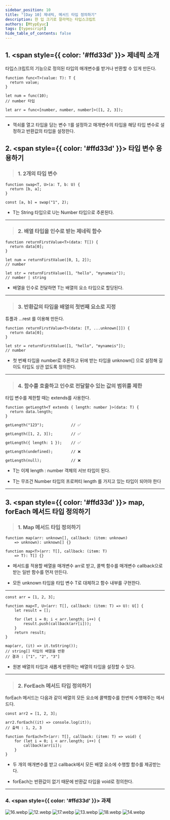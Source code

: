 ```yaml
---
sidebar_position: 10
title: "[Day 10] 제네릭, 메서드 타입 정의하기"
description: 한 입 크기로 잘라먹는 타입스크립트
authors: [MtypEyuc]
tags: [typescript]
hide_table_of_contents: false
---
```


## 1. <span style={{ color: '#ffd33d' }}> 제네릭 소개 </span>
타입스크립트의 기능으로 정의된 타입의 매개변수를 받거나 반환할 수 있게 만든다. 
```tsx
function func<T>(value: T): T {
  return value;
}

let num = func(10);
// number 타입

let arr = func<[number, number, number]>([1, 2, 3]);
```

---
-  꺽쇠를 열고 타입을 담는 변수 `T`를 설정하고 매개변수의 타입을 해당 타입 변수로 설정하고 반환값의 타입을 설정한다.
## 2.  <span style={{ color: '#ffd33d' }}> 타입 변수 응용하기 </span>
>### 1. 2개의 타입 변수
```tsx
function swap<T, U>(a: T, b: U) {
  return [b, a];
}

const [a, b] = swap("1", 2);
```
- T는 String 타입으로 U는 Number 타입으로 추론된다.
---
>### 2. 배열 타입을 인수로 받는 제네릭 함수
```tsx
function returnFirstValue<T>(data: T[]) {
  return data[0];
}

let num = returnFirstValue([0, 1, 2]);
// number

let str = returnFirstValue([1, "hello", "mynameis"]);
// number | string
```
- 배열을 인수로 전달하면 T는 배열의 요소 타입으로 할당된다.
---
>### 3. 반환값의 타입을 배열의 첫번째 요소로 지정
튜플과 ...rest 를 이용해 만든다.
```tsx
function returnFirstValue<T>(data: [T, ...unknown[]]) {
  return data[0];
}

let str = returnFirstValue([1, "hello", "mynameis"]);
// number
```
- 첫 번째 타입을 number로 추론하고 뒤에 받는 타입을 unknown[] 으로 설정해 길이도 타입도 상관 없도록 정의한다.
---
>### 4. 함수를 호출하고 인수로 전달할수 있는 값의 범위를 제한
타입 변수를 제한할 때는 extends를 사용한다. 
```tsx
function getLength<T extends { length: number }>(data: T) {
  return data.length;
}

getLength("123");            // ✅

getLength([1, 2, 3]);        // ✅

getLength({ length: 1 });    // ✅

getLength(undefined);        // ❌

getLength(null);             // ❌
```
- T는 이제  length : number 객체의 서브 타입이 된다.


- T는 무조건 Number 타입의 프로퍼티 length 를 가지고 있는 타입이 되어야 한다
---
## 3.  <span style={{ color: '#ffd33d' }}> map, forEach 메서드 타입 정의하기 </span> 
>### 1. Map 메서드 타입 정의하기
```tsx
function map(arr: unknown[], callback: (item: unknown)
    => unknown): unknown[] {}

function map<T>(arr: T[], callback: (item: T) 
    => T): T[] {}
```
- 메서드를 적용할 배열을 매개변수 arr로 받고, 콜백 함수를 매개변수 callback으로 받는 일반 함수를 먼저 만든다.


- 모든 unknown 타입을 타입 변수 T로 대체하고 함수 내부를 구현한다.
---
```tsx
const arr = [1, 2, 3];

function map<T, U>(arr: T[], callback: (item: T) => U): U[] {
    let result = [];

    for (let i = 0; i < arr.length; i++) {
        result.push(callback(arr[i]));
    }
    return result;
}

map(arr, (it) => it.toString());
// string[] 타입의 배열을 반환
// 결과 : ["1", "2", "3"]
```
- 원본 배열의 타입과 새롭게 반환하는 배열의 타입을 설정할 수 있다.
---
>### 2. ForEach 메서드 타입 정의하기
forEach 메서드는 다음과 같이 배열의 모든 요소에 콜백함수를 한번씩 수행해주는 메서드다.
```tsx
const arr2 = [1, 2, 3];

arr2.forEach((it) => console.log(it));
// 출력 : 1, 2, 3

function forEach<T>(arr: T[], callback: (item: T) => void) {
    for (let i = 0; i < arr.length; i++) {
        callback(arr[i]);
    }
}
```
- 두 개의 매개변수를 받고 callback에서 모든 배열 요소에 수행할 함수를 제공받는다. 


- forEach는 반환값이 없기 때문에 반환값 타입을 void로 정의한다.
---
### 4. <span style={{ color: '#ffd33d' }}> 과제 </span>

![16.webp](../../../static/img/%ED%95%9C%20%EC%9E%85%20%ED%81%AC%EA%B8%B0%EB%A1%9C%20%EC%9E%98%EB%9D%BC%EB%A8%B9%EB%8A%94%20%ED%83%80%EC%9E%85%EC%8A%A4%ED%81%AC%EB%A6%BD%ED%8A%B8/10/16.webp)
![12.webp](../../../static/img/%ED%95%9C%20%EC%9E%85%20%ED%81%AC%EA%B8%B0%EB%A1%9C%20%EC%9E%98%EB%9D%BC%EB%A8%B9%EB%8A%94%20%ED%83%80%EC%9E%85%EC%8A%A4%ED%81%AC%EB%A6%BD%ED%8A%B8/10/12.webp)
![17.webp](../../../static/img/%ED%95%9C%20%EC%9E%85%20%ED%81%AC%EA%B8%B0%EB%A1%9C%20%EC%9E%98%EB%9D%BC%EB%A8%B9%EB%8A%94%20%ED%83%80%EC%9E%85%EC%8A%A4%ED%81%AC%EB%A6%BD%ED%8A%B8/10/17.webp)
![13.webp](../../../static/img/%ED%95%9C%20%EC%9E%85%20%ED%81%AC%EA%B8%B0%EB%A1%9C%20%EC%9E%98%EB%9D%BC%EB%A8%B9%EB%8A%94%20%ED%83%80%EC%9E%85%EC%8A%A4%ED%81%AC%EB%A6%BD%ED%8A%B8/10/13.webp)
![18.webp](../../../static/img/%ED%95%9C%20%EC%9E%85%20%ED%81%AC%EA%B8%B0%EB%A1%9C%20%EC%9E%98%EB%9D%BC%EB%A8%B9%EB%8A%94%20%ED%83%80%EC%9E%85%EC%8A%A4%ED%81%AC%EB%A6%BD%ED%8A%B8/10/18.webp)
![14.webp](../../../static/img/%ED%95%9C%20%EC%9E%85%20%ED%81%AC%EA%B8%B0%EB%A1%9C%20%EC%9E%98%EB%9D%BC%EB%A8%B9%EB%8A%94%20%ED%83%80%EC%9E%85%EC%8A%A4%ED%81%AC%EB%A6%BD%ED%8A%B8/10/14.webp)
